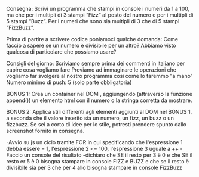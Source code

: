 Consegna:
Scrivi un programma che stampi in console i numeri da 1 a 100, ma che per i multipli di 3 stampi “Fizz” al posto del numero e per i multipli di 5 stampi “Buzz”. Per i numeri che sono sia multipli di 3 che di 5 stampi “FizzBuzz”.

Prima di partire a scrivere codice poniamoci qualche domanda:
Come faccio a sapere se un numero è divisibile per un altro? Abbiamo visto qualcosa di particolare che possiamo usare?

Consigli del giorno:
Scriviamo sempre prima dei commenti in italiano per capire cosa vogliamo fare
Proviamo ad immaginare le operazioni che vogliamo far svolgere al nostro programma così come lo faremmo "a mano"
Numero minimo di push: 5 (solo parte obbligatoria)

BONUS 1: Crea un container nel DOM , aggiungendo (attraverso la funzione append()) un elemento html con il numero o la stringa corretta da mostrare.

BONUS 2: Applica stili differenti agli elementi aggiunti al DOM nel BONUS 1, a seconda che il valore inserito sia un numero, un fizz, un buzz o un fizzbuzz. Se sei a corto di idee per lo stile, potresti prendere spunto dallo screenshot fornito in consegna.

-Avvio su js un ciclo tramite FOR in cui specificando che l'espressione 1 debba essere = 1, l'espressione 2 <= 100, l'espressione 3 uguale a ++
-Faccio un console del risultato
-dichiaro che SE il resto per 3 è 0 e che SE il resto er 5 è 0 bisogna stampare in console FIZZ e BUZZ e che se il resto è divisibile sia per 3 che per 4 allo bisogna stampare in console FizzBuzz